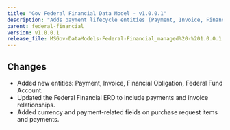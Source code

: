```yaml
---
title: "Gov Federal Financial Data Model - v1.0.0.1"
description: "Adds payment lifecycle entities (Payment, Invoice, Financial Obligation, Federal Fund Account), updates the ERD, and introduces currency/payment fields to support tracking of commitments, invoices, and disbursements."
parent: federal-financial
version: v1.0.0.1
release_file: MSGov-DataModels-Federal-Financial_managed%20-%201.0.0.1.zip
---
```


## Changes

- Added new entities: Payment, Invoice, Financial Obligation, Federal Fund Account.
- Updated the Federal Financial ERD to include payments and invoice relationships.
- Added currency and payment-related fields on purchase request items and payments.
